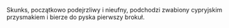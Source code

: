 Skunks, początkowo podejrzliwy i nieufny, podchodzi zwabiony cypryjskim przysmakiem i bierze do pyska pierwszy brokuł.
